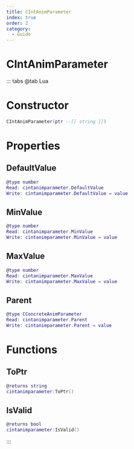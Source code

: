 ```yaml
---
title: CIntAnimParameter
index: true
order: 2
category:
  - Guide
---
```


# CIntAnimParameter

::: tabs
@tab Lua
# Constructor
```lua
CIntAnimParameter(ptr --[[ string ]])
```
# Properties
## DefaultValue 
```lua
@type number
Read: cintanimparameter.DefaultValue
Write: cintanimparameter.DefaultValue = value
```
## MinValue 
```lua
@type number
Read: cintanimparameter.MinValue
Write: cintanimparameter.MinValue = value
```
## MaxValue 
```lua
@type number
Read: cintanimparameter.MaxValue
Write: cintanimparameter.MaxValue = value
```
## Parent 
```lua
@type CConcreteAnimParameter
Read: cintanimparameter.Parent
Write: cintanimparameter.Parent = value
```
# Functions
## ToPtr
```lua
@returns string
cintanimparameter:ToPtr()
```
## IsValid
```lua
@returns bool
cintanimparameter:IsValid()
```

:::